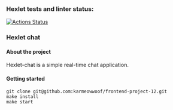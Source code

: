 ### Hexlet tests and linter status:
[![Actions Status](https://github.com/karmeowwoof/frontend-project-12/workflows/hexlet-check/badge.svg)](https://github.com/karmeowwoof/frontend-project-12/actions)

### Hexlet chat

#### About the project

Hexlet-chat is a simple real-time chat application.  

#### Getting started

```
git clone git@github.com:karmeowwoof/frontend-project-12.git
make install
make start
```